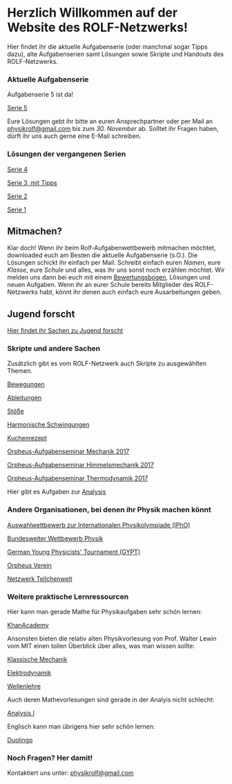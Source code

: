# Herzlich Willkommen auf der Website des ROLF-Netzwerks!

Hier findet ihr die aktuelle Aufgabenserie (oder manchmal sogar Tipps dazu), alte Aufgabenserien samt Lösungen sowie Skripte und Handouts des ROLF-Netzwerks.

### Aktuelle Aufgabenserie

Aufgabenserie 5 ist da!

[Serie 5](/website/koziarchiv/5.pdf)

Eure Lösungen gebt ihr bitte an euren Ansprechpartner oder per Mail an [physikrolf@gmail.com](mailto:physikrolf@gmail.com) bis zum _30. November_ ab.
Solltet ihr Fragen haben, dürft ihr uns auch gerne eine E-Mail schreiben.  

### Lösungen der vergangenen Serien

[Serie 4](/website/koziarchiv/4.pdf)

[Serie 3, mit Tipps](/website/koziarchiv/3t.pdf)

[Serie 2](/website/koziarchiv/2.pdf)

[Serie 1](/website/koziarchiv/1.pdf)

## Mitmachen?
Klar doch! Wenn ihr beim Rolf-Aufgabenwettbewerb mitmachen möchtet, downloaded euch am Besten die aktuelle Aufgabenserie (s.O.). Die Lösungen schickt ihr einfach per Mail. Schreibt einfach euren _Namen_, eure _Klasse_, eure _Schule_ und alles, was ihr uns sonst noch erzählen möchtet. Wir melden uns dann bei euch mit einem [Bewertungsbogen](/website/bewertung.md), Lösungen und neuen Aufgaben.
Wenn ihr an eurer Schule bereits Mitglieder des ROLF-Netzwerks habt, könnt ihr denen auch einfach eure Ausarbeitungen geben.

## Jugend forscht

[Hier findet ihr Sachen zu Jugend forscht](/jufo/jufo.md)

### Skripte und andere Sachen
Zusätzlich gibt es vom ROLF-Netzwerk auch Skripte zu ausgewählten Themen.

[Bewegungen](/handouts/motion.pdf)

[Ableitungen](/handouts/der.pdf)

[Stöße](/handouts/coll.pdf)

[Harmonische Schwingungen](/handouts/hamos.pdf)

[Kuchenrezept](/website/oldsol.md)

[Orpheus-Aufgabenseminar Mechanik 2017](/task/tasksheets/aufgabenseminar_klassische_mechanik_orpheus_17.pdf)

[Orpheus-Aufgabenseminar Himmelsmechanik 2017](/task/tasksheets/aufgabenseminar_himmelsmechanik_orpheus_17.pdf)

[Orpheus-Aufgabenseminar Thermodynamik 2017](/task/tasksheets/aufgabenseminar_thermodynamik_orpheus_17.pdf)

Hier gibt es Aufgaben zur [Analysis](/website/anat.md)

### Andere Organisationen, bei denen ihr Physik machen könnt

[Auswahlwettbewerb zur Internationalen Physikolympiade (IPhO)](http://ipho.info)

[Bundesweiter Wettbewerb Physik](http://www.mnu.de/wettbewerbe)

[German Young Physicists' Tournament (GYPT)](https://gypt.org)

[Orpheus Verein](https://www.orpheus-verein.de)

[Netzwerk Teilchenwelt](http://www.teilchenwelt.de)

###	Weitere praktische Lernressourcen
Hier kann man gerade Mathe für Physikaufgaben sehr schön lernen:

[KhanAcademy](https://www.khanacademy.org)

Ansonsten bieten die relativ alten Physikvorlesung von Prof. Walter Lewin vom MIT einen tollen Überblick über alles, was man wissen sollte:

[Klassische Mechanik](http://mit.espe.edu.ec/courses/physics/8-01-physics-i-classical-mechanics-fall-1999/)

[Elektrodynamik](http://mit.espe.edu.ec/courses/physics/8-02-electricity-and-magnetism-spring-2002/)

[Wellenlehre](http://mit.espe.edu.ec/courses/physics/8-03-physics-iii-vibrations-and-waves-fall-2004/)


Auch deren Mathevorlesungen sind gerade in der Analyis nicht schlecht:

[Analysis I](https://ocw.mit.edu/courses/mathematics/18-01-single-variable-calculus-fall-2006/)

Englisch kann man übrigens hier sehr schön lernen:

[Duolingo](http://duolingo.com)

### Noch Fragen? Her damit!

Kontaktiert uns unter: [physikrolf@gmail.com](mailto:physikrolf@gmail.com)
